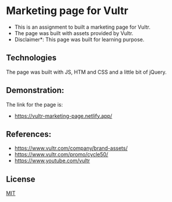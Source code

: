 # Marketing page for Vultr
- This is an assignment to built a marketing page for Vultr. 
- The page was built with assets provided by Vultr.
- Disclaimer*: This page was built for learning purpose.

## Technologies
The page was built with JS, HTM and CSS and a little bit of jQuery.

## Demonstration:
The link for the page is: 
- https://vultr-marketing-page.netlify.app/

## References:
- https://www.vultr.com/company/brand-assets/
- https://www.vultr.com/promo/cycle50/
- https://www.youtube.com/vultr

## License
[MIT](https://choosealicense.com/licenses/mit/)
